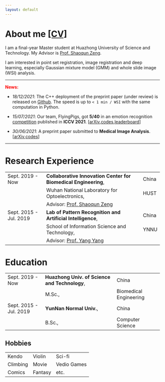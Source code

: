 ```yaml
---
layout: default
---
```


# About me [[CV]](https://drive.google.com/file/d/1KbfENGCsAXfZWAdQUl0ReBLsKogCU1Ji/view?usp=sharing)

I am a final-year Master student at Huazhong University of Science and Technology. My Advisor is [Prof. Shaoqun Zeng](http://ses.hust.edu.cn/info/1092/1343.htm).

I am interested in point set registration, image registration and deep learning, especially Gaussian mixture model (GMM) and whole slide image (WSI) analysis.

<hr/>

**<font color=red>News:</font>**

- _18/12/2021_: The C++ deployment of the preprint paper (under review) is released on [Github](https://github.com/Chrisa142857/You-Only-Look-Cytopathology-Once/tree/main/cpp). The speed is up to `< 1 min / WSI` with the same computation in Python.

- _15/07/2021_: Our team, FlyingPigs, got **5/40** in an emotion recognition [competition](https://ibug.doc.ic.ac.uk/resources/iccv-2021-2nd-abaw/) published in **ICCV 2021**. [[arXiv](https://arxiv.org/abs/2107.01175),[codes](https://github.com/sucv/ABAW2/tree/prototype),[leaderboard](https://github.com/dkollias/ABAW2-Results/blob/main/abaw2_va_leaderboard.pdf/)] 

- _30/06/2021_: A preprint paper submitted to **Medical Image Analysis**. [[arXiv](https://arxiv.org/abs/2106.15113),[codes](https://github.com/Chrisa142857/You-Only-Look-Cytopathology-Once)]

<hr/>

# Research Experience

|         |           |   |
|:-------------|:------------------|:------|
| Sept. 2019 - Now         | **Collaborative Innovation Center for Biomedical Engineering**, | China  |
|                                     | Wuhan National Laboratory for Optoelectronics,  |  HUST  |
|                                     | Advisor: [Prof. Shaoqun Zeng](http://ses.hust.edu.cn/info/1092/1343.htm) | |
| Sept. 2015 - Jul. 2019 | **Lab of Pattern Recognition and Artificial Intelligence**, | China  |
|                                     | School of Information Science and Technology, | YNNU  |
|                                     | Advisor: [Prof. Yang Yang](https://scholar.google.com/citations?user=7JLPFHgAAAAJ&hl=zh-CN) | |

# Education

|         |           |   |
|:-------------|:------------------|:------|
| Sept. 2019 - Now         | **Huazhong Univ. of Science and Technology**, | China  |
|                                     | M.Sc.,                       | Biomedical Engineering  |
| Sept. 2015 - Jul. 2019 | **YunNan Normal Univ.**, | China  |
|                                     | B.Sc.,                         | Computer Science  |

## Hobbies

|         |           |   |
|:------|:------|:------|
| Kendo | Violin | Sci-fi |
| Climbing | Movie | Vedio Games |
| Comics | Fantasy | etc. |

